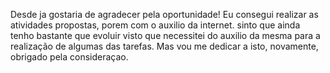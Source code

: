 
Desde ja gostaria de agradecer pela oportunidade! 
Eu consegui realizar as atividades propostas, porem com o auxilio da internet. sinto que ainda tenho bastante que evoluir visto que necessitei do auxilio da mesma para a realização de algumas das tarefas. Mas vou me dedicar a isto, novamente, obrigado pela consideraçao.
